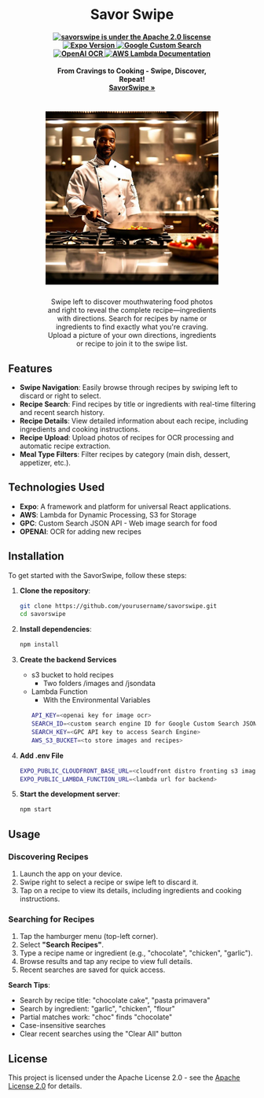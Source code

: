 <div align="center" style="display: block;margin-left: auto;margin-right: auto;width: 70%;">
<h1>Savor Swipe</h1>

<h4 align="center">
  <a href="https://www.apache.org/licenses/LICENSE-2.0.html">
    <img src="https://img.shields.io/badge/license-Apache2.0-blue" alt="savorswipe is under the Apache 2.0 liscense" />
  </a>
  <a href="https://github.com/circlemind-ai/fast-graphrag/blob/main/CONTRIBUTING.md">
    <img src="https://img.shields.io/badge/Expo-51+-orange" alt="Expo Version" />
  </a>
  <a href="https://programmablesearchengine.google.com/about/">
    <img src="https://img.shields.io/badge/Google%20Custom%20Search-violet" alt="Google Custom Search" />
  </a>
  <a href="https://platform.openai.com/docs/guides/vision">
    <img src="https://img.shields.io/badge/OpenAI-Vision-yellow" alt="OpenAI OCR" />
  </a>
  <a href="https://docs.aws.amazon.com/lambda/">
    <img src="https://img.shields.io/badge/AWS-Lambda-green" alt="AWS Lambda Documentation" />
  </a>
</h4>
<p align="center">
  <p align="center"><b>From Cravings to Cooking - Swipe, Discover, Repeat!<br> <a href="https://savorswipe.fun/"> SavorSwipe » </a> </b> </p>
</p>
<h1 align="center">
  <img width="400" src="banner.jpg" alt="savorswipe-app icon">
</h1>
<p>Swipe left to discover mouthwatering food photos
and right to reveal the complete recipe—ingredients with directions.
Search for recipes by name or ingredients to find exactly what you're craving.
Upload a picture of your own directions, ingredients or recipe to join it to the swipe list. </p>
</div>
            
## Features

- **Swipe Navigation**: Easily browse through recipes by swiping left to discard or right to select.
- **Recipe Search**: Find recipes by title or ingredients with real-time filtering and recent search history.
- **Recipe Details**: View detailed information about each recipe, including ingredients and cooking instructions.
- **Recipe Upload**: Upload photos of recipes for OCR processing and automatic recipe extraction.
- **Meal Type Filters**: Filter recipes by category (main dish, dessert, appetizer, etc.).

## Technologies Used

- **Expo**: A framework and platform for universal React applications.
- **AWS**: Lambda for Dynamic Processing, S3 for Storage
- **GPC**: Custom Search JSON API - Web image search for food 
- **OPENAI**: OCR for adding new recipes

## Installation

To get started with the SavorSwipe, follow these steps:

1. **Clone the repository**:
   ```bash
   git clone https://github.com/yourusername/savorswipe.git
   cd savorswipe
   ```

2. **Install dependencies**:
   ```bash
   npm install 
   ```

3. **Create the backend Services**
   - s3 bucket to hold recipes
      - Two folders /images and /jsondata
   - Lambda Function
      - With the Environmental Variables
      ```bash
      API_KEY=<openai key for image ocr>
      SEARCH_ID=<custom search engine ID for Google Custom Search JSON API>
      SEARCH_KEY=<GPC API key to access Search Engine>
      AWS_S3_BUCKET=<to store images and recipes>
      ```

5. **Add .env File**
   ```bash
   EXPO_PUBLIC_CLOUDFRONT_BASE_URL=<cloudfront distro fronting s3 image bucket>
   EXPO_PUBLIC_LAMBDA_FUNCTION_URL=<lambda url for backend>
   ```

5. **Start the development server**:
   ```bash
   npm start
   ```
## Usage

### Discovering Recipes

1. Launch the app on your device.
2. Swipe right to select a recipe or swipe left to discard it.
3. Tap on a recipe to view its details, including ingredients and cooking instructions.

### Searching for Recipes

1. Tap the hamburger menu (top-left corner).
2. Select **"Search Recipes"**.
3. Type a recipe name or ingredient (e.g., "chocolate", "chicken", "garlic").
4. Browse results and tap any recipe to view full details.
5. Recent searches are saved for quick access.

**Search Tips**:
- Search by recipe title: "chocolate cake", "pasta primavera"
- Search by ingredient: "garlic", "chicken", "flour"
- Partial matches work: "choc" finds "chocolate"
- Case-insensitive searches
- Clear recent searches using the "Clear All" button

## License

This project is licensed under the Apache License 2.0 - see the [Apache License 2.0](https://www.apache.org/licenses/LICENSE-2.0) for details.


